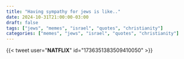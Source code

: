 ```yaml
---
title: "Having sympathy for jews is like.."
date: 2024-10-31T21:00:00-03:00
draft: false
tags: ["jews", "memes", "israel", "quotes", "christianity"]
categories: ["memes", "jews", "israel", "quotes", "christianity"]
---
```


{{< tweet user="__NATFLIX__" id="1736351383509410050" >}}
